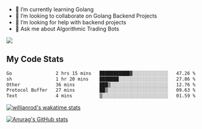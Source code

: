 
- 🌱 I’m currently learning Golang
- 👯 I’m looking to collaborate on Golang Backend Projects
- 🤔 I’m looking for help with backend projects
- 💬 Ask me about Algorithmic Trading Bots

![](https://github-profile-trophy.vercel.app/?username=kevinbarrero)

## My Code Stats

<!--START_SECTION:waka-->

```txt
Go                2 hrs 15 mins   ███████████▓░░░░░░░░░░░░░   47.26 %
sh                1 hr 20 mins    ███████░░░░░░░░░░░░░░░░░░   27.86 %
Other             36 mins         ███▒░░░░░░░░░░░░░░░░░░░░░   12.76 %
Protocol Buffer   27 mins         ██▒░░░░░░░░░░░░░░░░░░░░░░   09.63 %
Text              4 mins          ▒░░░░░░░░░░░░░░░░░░░░░░░░   01.59 %
```

<!--END_SECTION:waka-->

[![willianrod's wakatime stats](https://github-readme-stats.vercel.app/api/wakatime?username=holdandup&layout=compact&theme=react&custom_title=Wakatime%20All%20Time%20Stats&langs_count=8)](https://github.com/anuraghazra/github-readme-stats)

[![Anurag's GitHub stats](https://github-readme-stats.vercel.app/api?username=Kevinbarrero)](https://github.com/anuraghazra/github-readme-stats)




